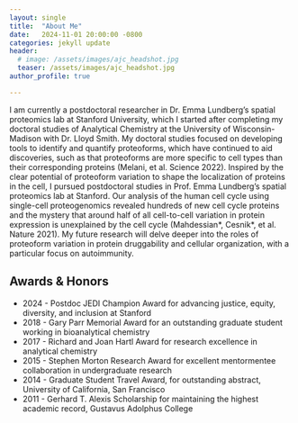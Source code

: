 ```yaml
---
layout: single
title:  "About Me"
date:   2024-11-01 20:00:00 -0800
categories: jekyll update
header:
  # image: /assets/images/ajc_headshot.jpg
  teaser: /assets/images/ajc_headshot.jpg
author_profile: true

---
```


I am currently a postdoctoral researcher in Dr. Emma Lundberg’s spatial proteomics lab at Stanford University, which I started after completing my doctoral studies of Analytical Chemistry at the University of Wisconsin-Madison with Dr. Lloyd Smith. My doctoral studies focused on developing tools to identify and quantify proteoforms, which have continued to aid discoveries, such as that proteoforms are more specific to cell types than their corresponding proteins (Melani, et al. Science 2022). Inspired by the clear potential of proteoform variation to shape the localization of proteins in the cell, I pursued postdoctoral studies in Prof. Emma Lundberg’s spatial proteomics lab at Stanford. Our analysis of the human cell cycle using single-cell proteogenomics revealed hundreds of new cell cycle proteins and the mystery that around half of all cell-to-cell variation in protein expression is unexplained by the cell cycle (Mahdessian\*, Cesnik\*, et al. Nature 2021). My future research will delve deeper into the roles of proteoform variation in protein druggability and cellular organization, with a particular focus on autoimmunity.

## Awards & Honors

* 2024 - Postdoc JEDI Champion Award for advancing justice, equity, diversity, and inclusion at Stanford 
* 2018 - Gary Parr Memorial Award for an outstanding graduate student working in bioanalytical chemistry  
* 2017 - Richard and Joan Hartl Award for research excellence in analytical chemistry  
* 2015 - Stephen Morton Research Award for excellent mentor­mentee collaboration in undergraduate research  
* 2014 - Graduate Student Travel Award, for outstanding abstract, University of California, San Francisco  
* 2011 - Gerhard T. Alexis Scholarship for maintaining the highest academic record, Gustavus Adolphus College 